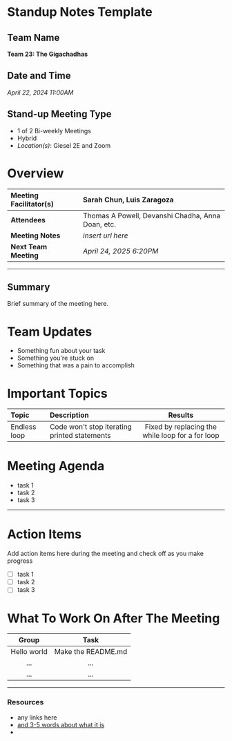 # Standup Notes Template


## Team Name
**Team 23: The Gigachadhas**

## Date and Time
*April 22, 2024 11:00AM*


## Stand-up Meeting Type
- 1 of 2 Bi-weekly Meetings
- Hybrid
- *Location(s)*: Giesel 2E and Zoom


# Overview 
| **Meeting Facilitator(s)** | Sarah Chun, Luis Zaragoza |
| :-------------- | :----------------|
| **Attendees** | Thomas A Powell, Devanshi Chadha, Anna Doan, etc. |
| **Meeting Notes** | *insert url here* |
| **Next Team Meeting** | *April 24, 2025 6:20PM* |

---
## Summary 
Brief summary of the meeting here.


# Team Updates
- Something fun about your task
- Something you're stuck on
- Something that was a pain to accomplish

# Important Topics 
|**Topic**| **Description** | **Results** |
| :------ | :-------------- | :---------: |
| Endless loop | Code won't stop iterating printed statements | Fixed by replacing the while loop for a for loop |


# Meeting Agenda 
- task 1
- task 2
- task 3

---


# Action Items 
Add action items here during the meeting and check off as you make progress
- [ ] task 1
- [ ] task 2
- [ ] task 3

# What To Work On After The Meeting
| **Group** | **Task** |
| :---------: | :--------: |
| Hello world | Make the README.md |
|     ...    |    ...     |
|    ...     |    ...     |


<hr>

### Resources
- any links here 
- [and 3-5 words about what it is](https://google.com/)
- 

